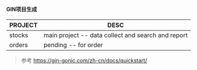 ####  GIN项目生成

| PROJECT | DESC                                               |
| ------- | -------------------------------------------------- |
| stocks  | main project -- data collect and search and report |
| orders  | pending -- for order                               |


> 参考 https://gin-gonic.com/zh-cn/docs/quickstart/





